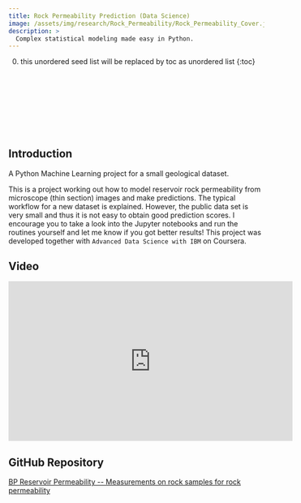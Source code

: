 ```yaml
---
title: Rock Permeability Prediction (Data Science)
image: /assets/img/research/Rock_Permeability/Rock_Permeability_Cover.jpg
description: >
  Complex statistical modeling made easy in Python.
---
```


0. this unordered seed list will be replaced by toc as unordered list
{:toc}

<br>
<center><applause-button  color="aqua" multiclap="true" style="width: 90px; height: 90px; margin-bottom: 40px; display: block;"></applause-button></center>

## Introduction

A Python Machine Learning project for a small geological dataset.

This is a project working out how to model reservoir rock permeability from microscope (thin section) images and make predictions. The typical workflow for a new dataset is explained. However, the public data set is very small and thus it is not easy to obtain good prediction scores.
I encourage you to take a look into the Jupyter notebooks and run the routines yourself and let me know if you got better results!
This project was developed together with `Advanced Data Science with IBM` on Coursera.

## Video

<iframe width="560" height="315" src="https://www.youtube.com/embed/KxkD8paGVYs" frameborder="0" allow="accelerometer; autoplay; clipboard-write; encrypted-media; gyroscope; picture-in-picture" allowfullscreen></iframe>

## GitHub Repository

<a href="https://github.com/ChristianHallerX/DataScienceProjects/tree/master/RockPermeabilityPrediction" target="_blank">BP Reservoir Permeability -- Measurements on rock samples for rock permeability</a>